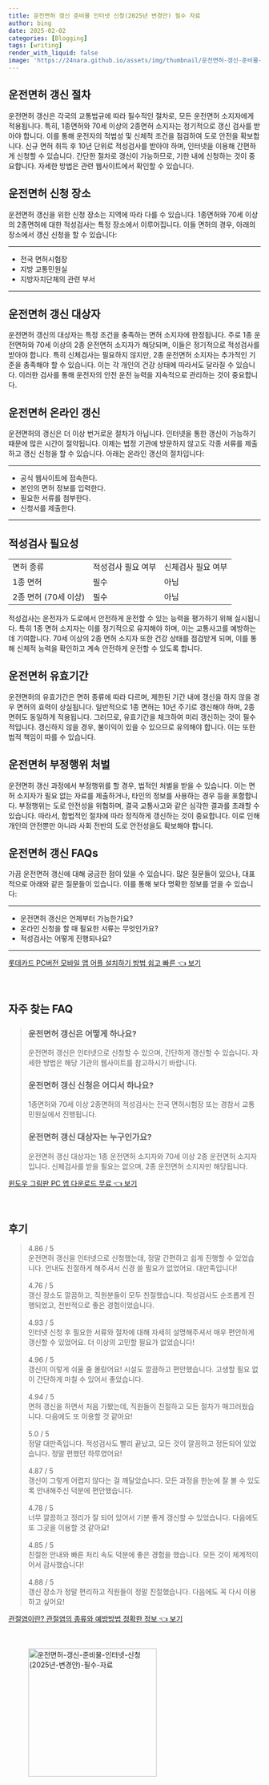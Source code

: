 ```yaml
---
title: 운전면허 갱신 준비물 인터넷 신청(2025년 변경안) 필수 자료
author: bing
date: 2025-02-02
categories: [Blogging]
tags: [writing]
render_with_liquid: false
image: 'https://24nara.github.io/assets/img/thumbnail/운전면허-갱신-준비물-인터넷-신청(2025년-변경안)-필수-자료.webp'
---
```



<h2 id='운전면허_갱신_절차'>운전면허 갱신 절차</h2>

<p>운전면허 갱신은 각국의 교통법규에 따라 필수적인 절차로, 모든 운전면허 소지자에게 적용됩니다. 특히, 1종면허와 70세 이상의 2종면허 소지자는 정기적으로 갱신 검사를 받아야 합니다. 이를 통해 운전자의 적법성 및 신체적 조건을 점검하여 도로 안전을 확보합니다. 신규 면허 취득 후 10년 단위로 적성검사를 받아야 하며, 인터넷을 이용해 간편하게 신청할 수 있습니다. 간단한 절차로 갱신이 가능하므로, 기한 내에 신청하는 것이 중요합니다. 자세한 방법은 관련 웹사이트에서 확인할 수 있습니다.</p>

<h2 id='운전면허_신청_장소'>운전면허 신청 장소</h2>

<p>운전면허 갱신을 위한 신청 장소는 지역에 따라 다를 수 있습니다. 1종면허와 70세 이상의 2종면허에 대한 적성검사는 특정 장소에서 이루어집니다. 이들 면허의 경우, 아래의 장소에서 갱신 신청을 할 수 있습니다:</p>

<hr />

<ul>
    <li>전국 면허시험장</li>
    <li>지방 교통민원실</li>
    <li>지방자치단체의 관련 부서</li>
</ul>

<hr />

<h2 id='운전면허_갱신_대상자'>운전면허 갱신 대상자</h2>

<p>운전면허 갱신의 대상자는 특정 조건을 충족하는 면허 소지자에 한정됩니다. 주로 1종 운전면허와 70세 이상의 2종 운전면허 소지자가 해당되며, 이들은 정기적으로 적성검사를 받아야 합니다. 특히 신체검사는 필요하지 않지만, 2종 운전면허 소지자는 추가적인 기준을 충족해야 할 수 있습니다. 이는 각 개인의 건강 상태에 따라서도 달라질 수 있습니다. 이러한 검사를 통해 운전자의 안전 운전 능력을 지속적으로 관리하는 것이 중요합니다.</p>

<h2 id='운전면허_온라인_갱신'>운전면허 온라인 갱신</h2>

<p>운전면허의 갱신은 더 이상 번거로운 절차가 아닙니다. 인터넷을 통한 갱신이 가능하기 때문에 많은 시간이 절약됩니다. 이제는 법정 기관에 방문하지 않고도 각종 서류를 제출하고 갱신 신청을 할 수 있습니다. 아래는 온라인 갱신의 절차입니다:</p>

<hr />

<ul>
    <li>공식 웹사이트에 접속한다.</li>
    <li>본인의 면허 정보를 입력한다.</li>
    <li>필요한 서류를 첨부한다.</li>
    <li>신청서를 제출한다.</li>
</ul>

<hr />

<h2 id='적성검사_필요성'>적성검사 필요성</h2>

<table>
    <tr>
        <td>면허 종류</td>
        <td>적성검사 필요 여부</td>
        <td>신체검사 필요 여부</td>
    </tr>
    <tr>
        <td>1종 면허</td>
        <td>필수</td>
        <td>아님</td>
    </tr>
    <tr>
        <td>2종 면허 (70세 이상)</td>
        <td>필수</td>
        <td>아님</td>
    </tr>
</table>

<p>적성검사는 운전자가 도로에서 안전하게 운전할 수 있는 능력을 평가하기 위해 실시됩니다. 특히 1종 면허 소지자는 이를 정기적으로 유지해야 하며, 이는 교통사고를 예방하는 데 기여합니다. 70세 이상의 2종 면허 소지자 또한 건강 상태를 점검받게 되며, 이를 통해 신체적 능력을 확인하고 계속 안전하게 운전할 수 있도록 합니다.</p>

<h2 id='운전면허_유효기간'>운전면허 유효기간</h2>

<p>운전면허의 유효기간은 면허 종류에 따라 다르며, 제한된 기간 내에 갱신을 하지 않을 경우 면허의 효력이 상실됩니다. 일반적으로 1종 면허는 10년 주기로 갱신해야 하며, 2종 면허도 동일하게 적용됩니다. 그러므로, 유효기간을 체크하여 미리 갱신하는 것이 필수적입니다. 갱신하지 않을 경우, 불이익이 있을 수 있으므로 유의해야 합니다. 이는 또한 법적 책임이 따를 수 있습니다.</p>

<h2 id='운전면허_부정행위_처벌'>운전면허 부정행위 처벌</h2>

<p>운전면허 갱신 과정에서 부정행위를 할 경우, 법적인 처벌을 받을 수 있습니다. 이는 면허 소지자가 필요 없는 자료를 제출하거나, 타인의 정보를 사용하는 경우 등을 포함합니다. 부정행위는 도로 안전성을 위협하며, 결국 교통사고와 같은 심각한 결과를 초래할 수 있습니다. 따라서, 합법적인 절차에 따라 정직하게 갱신하는 것이 중요합니다. 이로 인해 개인의 안전뿐만 아니라 사회 전반의 도로 안전성을도 확보해야 합니다.</p>

<h2 id='운전면허_갱신_FAQs'>운전면허 갱신 FAQs</h2>

<p>가끔 운전면허 갱신에 대해 궁금한 점이 있을 수 있습니다. 많은 질문들이 있으나, 대표적으로 아래와 같은 질문들이 있습니다. 이를 통해 보다 명확한 정보를 얻을 수 있습니다:</p>

<hr />

<ul>
    <li>운전면허 갱신은 언제부터 가능한가요?</li>
    <li>온라인 신청을 할 때 필요한 서류는 무엇인가요?</li>
    <li>적성검사는 어떻게 진행되나요?</li>
</ul>

<p><hr />
</p>
<p><a class="click-button" title="롯데카드 PC버전 모바일 앱 어플 설치하기 방법 쉽고 빠른" href="https://24nara.github.io/posts/%EB%A1%AF%EB%8D%B0%EC%B9%B4%EB%93%9C-PC%EB%B2%84%EC%A0%84-%EB%AA%A8%EB%B0%94%EC%9D%BC-%EC%95%B1-%EC%96%B4%ED%94%8C-%EC%84%A4%EC%B9%98%ED%95%98%EA%B8%B0-%EB%B0%A9%EB%B2%95-%EC%89%BD%EA%B3%A0-%EB%B9%A0%EB%A5%B8/" rel="dofollow">롯데카드 PC버전 모바일 앱 어플 설치하기 방법 쉽고 빠른 👈 보기</a></p><br>
<h2 id='자주_찾는_FAQ'>자주 찾는 FAQ</h2>
<div itemscope="" itemtype="https://schema.org/FAQPage"> 
<blockquote> 
<div itemscope="" itemprop="mainEntity" itemtype="https://schema.org/Question"> 
<h3 itemprop="name">운전면허 갱신은 어떻게 하나요?</h3> 
<div itemscope="" itemprop="acceptedAnswer" itemtype="https://schema.org/Answer"> 
<span itemprop="text"> 
<p>운전면허 갱신은 인터넷으로 신청할 수 있으며, 간단하게 갱신할 수 있습니다. 자세한 방법은 해당 기관의 웹사이트를 참고하시기 바랍니다.</p> 
</span> 
</div> 
</div> 

<div itemscope="" itemprop="mainEntity" itemtype="https://schema.org/Question"> 
<h3 itemprop="name">운전면허 갱신 신청은 어디서 하나요?</h3> 
<div itemscope="" itemprop="acceptedAnswer" itemtype="https://schema.org/Answer"> 
<span itemprop="text"> 
<p>1종면허와 70세 이상 2종면허의 적성검사는 전국 면허시험장 또는 경참서 교통민원실에서 진행됩니다.</p> 
</span> 
</div> 
</div> 

<div itemscope="" itemprop="mainEntity" itemtype="https://schema.org/Question"> 
<h3 itemprop="name">운전면허 갱신 대상자는 누구인가요?</h3> 
<div itemscope="" itemprop="acceptedAnswer" itemtype="https://schema.org/Answer"> 
<span itemprop="text"> 
<p>운전면허 갱신 대상자는 1종 운전면허 소지자와 70세 이상 2종 운전면허 소지자입니다. 신체검사를 받을 필요는 없으며, 2종 운전면허 소지자만 해당됩니다.</p> 
</span> 
</div> 
</div> 
</blockquote> 
</div>
<p><a class="click-button" title="윈도우 그림판 PC 앱 다운로드 무료" href="https://24nara.github.io/posts/%EC%9C%88%EB%8F%84%EC%9A%B0-%EA%B7%B8%EB%A6%BC%ED%8C%90-PC-%EC%95%B1-%EB%8B%A4%EC%9A%B4%EB%A1%9C%EB%93%9C-%EB%AC%B4%EB%A3%8C/" rel="dofollow">윈도우 그림판 PC 앱 다운로드 무료 👈 보기</a></p><br>
<h2 id='후기'>후기</h2>
<div itemscope itemtype="https://schema.org/Product">
  <blockquote>
  <div itemprop="review" itemscope itemtype="https://schema.org/Review">
      <div itemprop="reviewRating" itemscope itemtype="https://schema.org/Rating"> <span itemprop="ratingValue">4.86</span> / <span itemprop="bestRating">5</span> </div>
      <span itemprop="reviewBody">운전면허 갱신을 인터넷으로 신청했는데, 정말 간편하고 쉽게 진행할 수 있었습니다. 안내도 친절하게 해주셔서 신경 쓸 필요가 없었어요. 대만족입니다!</span>
  </div>
  <br>
  <div itemprop="review" itemscope itemtype="https://schema.org/Review">
      <div itemprop="reviewRating" itemscope itemtype="https://schema.org/Rating"> <span itemprop="ratingValue">4.76</span> / <span itemprop="bestRating">5</span> </div>
      <span itemprop="reviewBody">갱신 장소도 깔끔하고, 직원분들이 모두 친절했습니다. 적성검사도 순조롭게 진행되었고, 전반적으로 좋은 경험이었습니다.</span>
  </div>
  <br>
  <div itemprop="review" itemscope itemtype="https://schema.org/Review">
      <div itemprop="reviewRating" itemscope itemtype="https://schema.org/Rating"> <span itemprop="ratingValue">4.93</span> / <span itemprop="bestRating">5</span> </div>
      <span itemprop="reviewBody">인터넷 신청 후 필요한 서류와 절차에 대해 자세히 설명해주셔서 매우 편안하게 갱신할 수 있었어요. 더 이상의 고민할 필요가 없었습니다!</span>
  </div>
  <br>
  <div itemprop="review" itemscope itemtype="https://schema.org/Review">
      <div itemprop="reviewRating" itemscope itemtype="https://schema.org/Rating"> <span itemprop="ratingValue">4.96</span> / <span itemprop="bestRating">5</span> </div>
      <span itemprop="reviewBody">갱신이 이렇게 쉬울 줄 몰랐어요! 시설도 깔끔하고 편안했습니다. 고생할 필요 없이 간단하게 마칠 수 있어서 좋았습니다.</span>
  </div>
  <br>
  <div itemprop="review" itemscope itemtype="https://schema.org/Review">
      <div itemprop="reviewRating" itemscope itemtype="https://schema.org/Rating"> <span itemprop="ratingValue">4.94</span> / <span itemprop="bestRating">5</span> </div>
      <span itemprop="reviewBody">면허 갱신을 하면서 처음 가봤는데, 직원들이 친절하고 모든 절차가 매끄러웠습니다. 다음에도 또 이용할 것 같아요!</span>
  </div>
  <br>
  <div itemprop="review" itemscope itemtype="https://schema.org/Review">
      <div itemprop="reviewRating" itemscope itemtype="https://schema.org/Rating"> <span itemprop="ratingValue">5.0</span> / <span itemprop="bestRating">5</span> </div>
      <span itemprop="reviewBody">정말 대만족입니다. 적성검사도 빨리 끝났고, 모든 것이 깔끔하고 정돈되어 있었습니다. 정말 편했던 하루였어요!</span>
  </div>
  <br>
  <div itemprop="review" itemscope itemtype="https://schema.org/Review">
      <div itemprop="reviewRating" itemscope itemtype="https://schema.org/Rating"> <span itemprop="ratingValue">4.87</span> / <span itemprop="bestRating">5</span> </div>
      <span itemprop="reviewBody">갱신이 그렇게 어렵지 않다는 걸 깨달았습니다. 모든 과정을 한눈에 잘 볼 수 있도록 안내해주신 덕분에 편안했습니다.</span>
  </div>
  <br>
  <div itemprop="review" itemscope itemtype="https://schema.org/Review">
      <div itemprop="reviewRating" itemscope itemtype="https://schema.org/Rating"> <span itemprop="ratingValue">4.78</span> / <span itemprop="bestRating">5</span> </div>
      <span itemprop="reviewBody">너무 깔끔하고 정리가 잘 되어 있어서 기분 좋게 갱신할 수 있었습니다. 다음에도 또 그곳을 이용할 것 같아요!</span>
  </div>
  <br>
  <div itemprop="review" itemscope itemtype="https://schema.org/Review">
      <div itemprop="reviewRating" itemscope itemtype="https://schema.org/Rating"> <span itemprop="ratingValue">4.85</span> / <span itemprop="bestRating">5</span> </div>
      <span itemprop="reviewBody">친절한 안내와 빠른 처리 속도 덕분에 좋은 경험을 했습니다. 모든 것이 체계적이어서 감사했습니다!</span>
  </div>
  <br>
  <div itemprop="review" itemscope itemtype="https://schema.org/Review">
      <div itemprop="reviewRating" itemscope itemtype="https://schema.org/Rating"> <span itemprop="ratingValue">4.88</span> / <span itemprop="bestRating">5</span> </div>
      <span itemprop="reviewBody">갱신 장소가 정말 편리하고 직원들이 정말 친절했습니다. 다음에도 꼭 다시 이용하고 싶어요!</span>
  </div>
  </blockquote>
</div>
<p><a class="click-button" title="관절염이란? 관절염의 종류와 예방방법 정확한 정보" href="https://24nara.github.io/posts/%EA%B4%80%EC%A0%88%EC%97%BC%EC%9D%B4%EB%9E%80-%EA%B4%80%EC%A0%88%EC%97%BC%EC%9D%98-%EC%A2%85%EB%A5%98%EC%99%80-%EC%98%88%EB%B0%A9%EB%B0%A9%EB%B2%95-%EC%A0%95%ED%99%95%ED%95%9C-%EC%A0%95%EB%B3%B4/" rel="dofollow">관절염이란? 관절염의 종류와 예방방법 정확한 정보 👈 보기</a></p><br>
<figure class="image"><img src="https://24nara.github.io/assets/img/thumbnail/운전면허-갱신-준비물-인터넷-신청(2025년-변경안)-필수-자료.webp" alt="운전면허-갱신-준비물-인터넷-신청(2025년-변경안)-필수-자료" width="256" height="256"></figure>